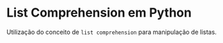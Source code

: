# List Comprehension em Python

Utilização do conceito de `list comprehension` para manipulação de listas.